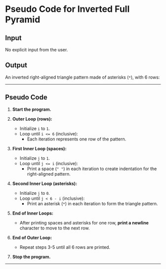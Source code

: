 # **Pseudo Code for Inverted Full Pyramid**

## **Input**
No explicit input from the user.

## **Output**
An inverted right-aligned triangle pattern made of asterisks (`*`), with 6 rows:


---

## **Pseudo Code**

1. **Start the program.**

2. **Outer Loop (rows):**
   - Initialize `i` to `1`.
   - Loop until `i <= 6` (inclusive):
     - Each iteration represents one row of the pattern.

3. **First Inner Loop (spaces):**
   - Initialize `j` to `1`.
   - Loop until `j <= i` (inclusive):
     - Print a space (`" "`) in each iteration to create indentation for the right-aligned pattern.
4. **Second Inner Loop (asterisks):**
   - Initialize `j` to `0`.
   - Loop until `j < 6 - i` (inclusive):
     - Print an asterisk (`*`) in each iteration to form the triangle pattern.

5. **End of Inner Loops:**
   - After printing spaces and asterisks for one row, **print a newline** character to move to the next row.

6. **End of Outer Loop:**
   - Repeat steps 3-5 until all 6 rows are printed.

7. **Stop the program.**

---



